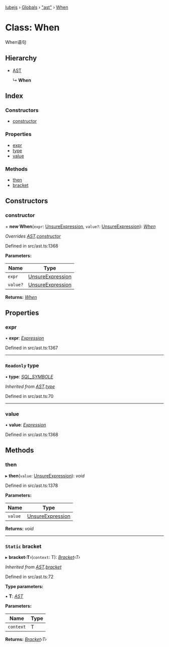 [lubejs](../README.md) › [Globals](../globals.md) › ["ast"](../modules/_ast_.md) › [When](_ast_.when.md)

# Class: When

When语句

## Hierarchy

* [AST](_ast_.ast.md)

  ↳ **When**

## Index

### Constructors

* [constructor](_ast_.when.md#constructor)

### Properties

* [expr](_ast_.when.md#expr)
* [type](_ast_.when.md#readonly-type)
* [value](_ast_.when.md#value)

### Methods

* [then](_ast_.when.md#then)
* [bracket](_ast_.when.md#static-bracket)

## Constructors

###  constructor

\+ **new When**(`expr`: [UnsureExpression](../modules/_ast_.md#unsureexpression), `value?`: [UnsureExpression](../modules/_ast_.md#unsureexpression)): *[When](_ast_.when.md)*

*Overrides [AST](_ast_.ast.md).[constructor](_ast_.ast.md#constructor)*

Defined in src/ast.ts:1368

**Parameters:**

Name | Type |
------ | ------ |
`expr` | [UnsureExpression](../modules/_ast_.md#unsureexpression) |
`value?` | [UnsureExpression](../modules/_ast_.md#unsureexpression) |

**Returns:** *[When](_ast_.when.md)*

## Properties

###  expr

• **expr**: *[Expression](_ast_.expression.md)*

Defined in src/ast.ts:1367

___

### `Readonly` type

• **type**: *[SQL_SYMBOLE](../enums/_constants_.sql_symbole.md)*

*Inherited from [AST](_ast_.ast.md).[type](_ast_.ast.md#readonly-type)*

Defined in src/ast.ts:70

___

###  value

• **value**: *[Expression](_ast_.expression.md)*

Defined in src/ast.ts:1368

## Methods

###  then

▸ **then**(`value`: [UnsureExpression](../modules/_ast_.md#unsureexpression)): *void*

Defined in src/ast.ts:1378

**Parameters:**

Name | Type |
------ | ------ |
`value` | [UnsureExpression](../modules/_ast_.md#unsureexpression) |

**Returns:** *void*

___

### `Static` bracket

▸ **bracket**‹**T**›(`context`: T): *[Bracket](_ast_.bracket.md)‹T›*

*Inherited from [AST](_ast_.ast.md).[bracket](_ast_.ast.md#static-bracket)*

Defined in src/ast.ts:72

**Type parameters:**

▪ **T**: *[AST](_ast_.ast.md)*

**Parameters:**

Name | Type |
------ | ------ |
`context` | T |

**Returns:** *[Bracket](_ast_.bracket.md)‹T›*
